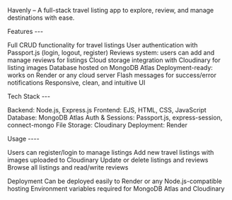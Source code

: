 Havenly – A full-stack travel listing app to explore, review, and manage destinations with ease.

Features ---

Full CRUD functionality for travel listings
User authentication with Passport.js (login, logout, register)
Reviews system: users can add and manage reviews for listings
Cloud storage integration with Cloudinary for listing images
Database hosted on MongoDB Atlas
Deployment-ready: works on Render or any cloud server
Flash messages for success/error notifications
Responsive, clean, and intuitive UI

Tech Stack ---

Backend: Node.js, Express.js
Frontend: EJS, HTML, CSS, JavaScript
Database: MongoDB Atlas
Auth & Sessions: Passport.js, express-session, connect-mongo
File Storage: Cloudinary
Deployment: Render

Usage ----

Users can register/login to manage listings
Add new travel listings with images uploaded to Cloudinary
Update or delete listings and reviews
Browse all listings and read/write reviews

Deployment
Can be deployed easily to Render or any Node.js-compatible hosting
Environment variables required for MongoDB Atlas and Cloudinary

